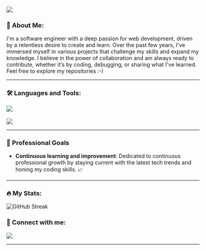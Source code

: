 <h1 align="start">
    <img src="https://readme-typing-svg.herokuapp.com/?font=Righteous&size=35&center=true&vCenter=true&width=500&height=70&duration=4000&lines=Hi+There!+👋+I'm+Alex;" />
</h1>


### 🙌 About Me:
I'm a software engineer with a deep passion for web development, driven by a relentless desire to create and learn. Over the past few years, I've immersed myself in various projects that challenge my skills and expand my knowledge. I believe in the power of collaboration and am always ready to contribute, whether it’s by coding, debugging, or sharing what I've learned. Feel free to explore my repositories :-)
<hr/>

### :hammer_and_wrench: Languages and Tools:

<div align="start">
    <img src="https://skillicons.dev/icons?i=js,typescript,nodejs,rails,php,wordpress,sass,html,css,tailwind" />
  <br/>
  <br/>
    <img src="https://skillicons.dev/icons?i=react,nextjs,redux,firebase,git,vscode,vim" /><br>
</div>

<hr/>

### 🚀 Professional Goals 
 <!-- * **Career Development**: I'm currently seeking a new opportunity in the software development field where I can leverage my skills and experience to contribute to innovative projects -->
  * **Continuous learning and improvement**:  Dedicated to continuous professional growth by staying current with the latest tech trends and honing my coding skills. 📈
<hr/>

<!--
### :mortar_board: Certificates:

<div align="start">
    <img src="https://res.cloudinary.com/dbrewse3d/image/upload/v1721546866/JS_Applications_-_February_2023_-_Certificate_zorpdk.png" width="200" />
    <img src="https://res.cloudinary.com/dbrewse3d/image/upload/v1721546979/JS_Advanced_-_January_2023_-_Certificate_aogspv.png" width="200" />
    <img src="https://res.cloudinary.com/dbrewse3d/image/upload/v1721547054/HTML_CSS_-_September_2022_-_Certificate_febx6f.png" width="200" />
    <img src="https://res.cloudinary.com/dbrewse3d/image/upload/v1721547143/Programming_Fundamentals_with_JavaScript_-_September_2022_-_Certificate_taoago.png" width="200" />

</div>
-->

### :fire: My Stats:

![GitHub Streak](http://github-readme-streak-stats.herokuapp.com?user=AtanasovCodes&theme=dark&background=#262729)

<!--
### ⚔️ Codewars:

![Codewars](https://github.r2v.ch/codewars?user=aleks930819&stroke=%23BB432C)

<img src="https://www.codewars.com/users/aleks930819/badges/large" >

<hr/>
-->

### 📧 Connect with me:
  
  <a href="https://www.linkedin.com/in/aleksandar-atanasov-32880a1b2/">
    <img src="https://skillicons.dev/icons?i=linkedin" />
  </a>
<hr/>


<!--
**aleks930819/aleks930819** is a ✨ _special_ ✨ repository because its `README.md` (this file) appears on your GitHub profile.

Here are some ideas to get you started:

- 🌱 I’m currently learning ...
- 👯 I’m looking to collaborate on ...
- 🤔 I’m looking for help with ...
- 💬 Ask me about ...
- 📫 How to reach me: ...
- 😄 Pronouns: ...
- ⚡ Fun fact: ...
-->

